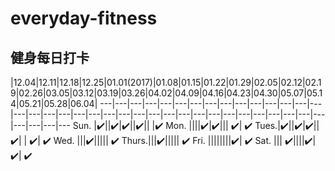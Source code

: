 # everyday-fitness
## 健身每日打卡 

 |12.04|12.11|12.18|12.25|01.01(2017)|01.08|01.15|01.22|01.29|02.05|02.12|02.19|02.26|03.05|03.12|03.19|03.26|04.02|04.09|04.16|04.23|04.30|05.07|05.14|05.21|05.28|06.04|
---|---|---|---|---|---|---|---|---|---|---|---|---|---|---|---|---|---|---|---|---|---|---|---|---|---|---|---|---|---|---|---|---|---|---|---|---|---|---|---
 Sun. |✔️||✔️|✔️||✔️|| |✔️
 Mon. ||||✔️|✔️||| ✔️| ✔️
 Tues.|✔️||✔️|✔️||✔️| | ✔️| ✔️
 Wed. |||✔️||||| ✔️
Thurs.|||✔️||||| ✔️
 Fri. ||||||||✔️| ✔️
 Sat. ||| ✔️||||✔️|✔️| ✔️
